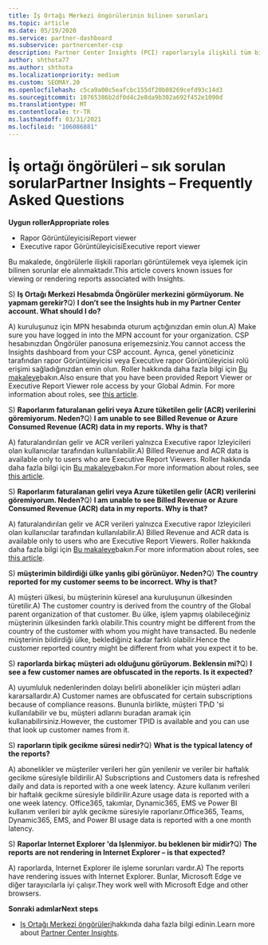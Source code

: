 ```yaml
---
title: İş Ortağı Merkezi öngörülerinin bilinen sorunları
ms.topic: article
ms.date: 05/19/2020
ms.service: partner-dashboard
ms.subservice: partnercenter-csp
description: Partner Center Insights (PCI) raporlarıyla ilişkili tüm bilinen sorunlar hakkında bilgi edinin. Bilgiler, bilinen işleme sorunları veya Raporlama sınırlamaları içerebilir.
author: shthota77
ms.author: shthota
ms.localizationpriority: medium
ms.custom: SEOMAY.20
ms.openlocfilehash: c5ca9a00c5eafcbc155df20b08269cefd93c14d3
ms.sourcegitcommit: 10765386b2df0d4c2e8da9b302a692f452e1090d
ms.translationtype: MT
ms.contentlocale: tr-TR
ms.lasthandoff: 03/31/2021
ms.locfileid: "106086881"
---
```

# <a name="partner-insights--frequently-asked-questions"></a><span data-ttu-id="019f6-104">İş ortağı öngörüleri – sık sorulan sorular</span><span class="sxs-lookup"><span data-stu-id="019f6-104">Partner Insights – Frequently Asked Questions</span></span>

<span data-ttu-id="019f6-105">**Uygun roller**</span><span class="sxs-lookup"><span data-stu-id="019f6-105">**Appropriate roles**</span></span>

- <span data-ttu-id="019f6-106">Rapor Görüntüleyicisi</span><span class="sxs-lookup"><span data-stu-id="019f6-106">Report viewer</span></span>
- <span data-ttu-id="019f6-107">Executive rapor Görüntüleyicisi</span><span class="sxs-lookup"><span data-stu-id="019f6-107">Executive report viewer</span></span>

<span data-ttu-id="019f6-108">Bu makalede, öngörülerle ilişkili raporları görüntülemek veya işlemek için bilinen sorunlar ele alınmaktadır.</span><span class="sxs-lookup"><span data-stu-id="019f6-108">This article covers known issues for viewing or rendering reports associated with Insights.</span></span>

<span data-ttu-id="019f6-109">S) **Iş Ortağı Merkezi Hesabmda Öngörüler merkezini görmüyorum. Ne yapmam gerekir?**</span><span class="sxs-lookup"><span data-stu-id="019f6-109">Q) **I don’t see the Insights hub in my Partner Center account. What should I do?**</span></span>

<span data-ttu-id="019f6-110">A) kuruluşunuz için MPN hesabında oturum açtığınızdan emin olun.</span><span class="sxs-lookup"><span data-stu-id="019f6-110">A) Make sure you have logged in into the MPN account for your organization.</span></span> <span data-ttu-id="019f6-111">CSP hesabınızdan Öngörüler panosuna erişemezsiniz.</span><span class="sxs-lookup"><span data-stu-id="019f6-111">You cannot access the Insights dashboard from your CSP account.</span></span> <span data-ttu-id="019f6-112">Ayrıca, genel yöneticiniz tarafından rapor Görüntüleyicisi veya Executive rapor Görüntüleyicisi rolü erişimi sağladığınızdan emin olun.  Roller hakkında daha fazla bilgi için [Bu makaleye](./pci-roles.md)bakın.</span><span class="sxs-lookup"><span data-stu-id="019f6-112">Also ensure that you have been provided Report Viewer or Executive Report Viewer role access by your Global Admin.  For more information about roles, see [this article](./pci-roles.md).</span></span>

<span data-ttu-id="019f6-113">S) **Raporlarım faturalanan geliri veya Azure tüketilen gelir (ACR) verilerini göremiyorum. Neden?**</span><span class="sxs-lookup"><span data-stu-id="019f6-113">Q) **I am unable to see Billed Revenue or Azure Consumed Revenue (ACR) data in my reports. Why is that?**</span></span>

<span data-ttu-id="019f6-114">A) faturalandırılan gelir ve ACR verileri yalnızca Executive rapor Izleyicileri olan kullanıcılar tarafından kullanılabilir.</span><span class="sxs-lookup"><span data-stu-id="019f6-114">A) Billed Revenue and ACR data is available only to users who are Executive Report Viewers.</span></span>  <span data-ttu-id="019f6-115">Roller hakkında daha fazla bilgi için [Bu makaleye](./pci-roles.md)bakın.</span><span class="sxs-lookup"><span data-stu-id="019f6-115">For more information about roles, see [this article](./pci-roles.md).</span></span>

<span data-ttu-id="019f6-116">S) **Raporlarım faturalanan geliri veya Azure tüketilen gelir (ACR) verilerini göremiyorum. Neden?**</span><span class="sxs-lookup"><span data-stu-id="019f6-116">Q) **I am unable to see Billed Revenue or Azure Consumed Revenue (ACR) data in my reports. Why is that?**</span></span>

<span data-ttu-id="019f6-117">A) faturalandırılan gelir ve ACR verileri yalnızca Executive rapor Izleyicileri olan kullanıcılar tarafından kullanılabilir.</span><span class="sxs-lookup"><span data-stu-id="019f6-117">A) Billed Revenue and ACR data is available only to users who are Executive Report Viewers.</span></span> <span data-ttu-id="019f6-118">Roller hakkında daha fazla bilgi için [Bu makaleye](./pci-roles.md)bakın.</span><span class="sxs-lookup"><span data-stu-id="019f6-118">For more information about roles, see [this article](./pci-roles.md).</span></span>

<span data-ttu-id="019f6-119">S) **müşterimin bildirdiği ülke yanlış gibi görünüyor. Neden?**</span><span class="sxs-lookup"><span data-stu-id="019f6-119">Q) **The country reported for my customer seems to be incorrect. Why is that?**</span></span>

<span data-ttu-id="019f6-120">A) müşteri ülkesi, bu müşterinin küresel ana kuruluşunun ülkesinden türetilir.</span><span class="sxs-lookup"><span data-stu-id="019f6-120">A) The customer country is derived from the country of the Global parent organization of that customer.</span></span> <span data-ttu-id="019f6-121">Bu ülke, işlem yapmış olabileceğiniz müşterinin ülkesinden farklı olabilir.</span><span class="sxs-lookup"><span data-stu-id="019f6-121">This country might be different from the country of the customer with whom you might have transacted.</span></span> <span data-ttu-id="019f6-122">Bu nedenle müşterinin bildirdiği ülke, beklediğiniz kadar farklı olabilir.</span><span class="sxs-lookup"><span data-stu-id="019f6-122">Hence the customer reported country might be different from what you expect it to be.</span></span>

<span data-ttu-id="019f6-123">S) **raporlarda birkaç müşteri adı olduğunu görüyorum. Beklensin mi?**</span><span class="sxs-lookup"><span data-stu-id="019f6-123">Q) **I see a few customer names are obfuscated in the reports. Is it expected?**</span></span>

<span data-ttu-id="019f6-124">A) uyumluluk nedenlerinden dolayı belirli abonelikler için müşteri adları kararsallardır.</span><span class="sxs-lookup"><span data-stu-id="019f6-124">A) Customer names are obfuscated for certain subscriptions because of compliance reasons.</span></span> <span data-ttu-id="019f6-125">Bununla birlikte, müşteri TPıD 'si kullanılabilir ve bu, müşteri adlarını buradan aramak için kullanabilirsiniz.</span><span class="sxs-lookup"><span data-stu-id="019f6-125">However, the customer TPID is available and you can use that look up customer names from it.</span></span>

<span data-ttu-id="019f6-126">S) **raporların tipik gecikme süresi nedir?**</span><span class="sxs-lookup"><span data-stu-id="019f6-126">Q) **What is the typical latency of the reports?**</span></span>

<span data-ttu-id="019f6-127">A) abonelikler ve müşteriler verileri her gün yenilenir ve veriler bir haftalık gecikme süresiyle bildirilir.</span><span class="sxs-lookup"><span data-stu-id="019f6-127">A) Subscriptions and Customers data is refreshed daily and data is reported with a one week latency.</span></span> <span data-ttu-id="019f6-128">Azure kullanım verileri bir haftalık gecikme süresiyle bildirilir.</span><span class="sxs-lookup"><span data-stu-id="019f6-128">Azure usage data is reported with a one week latency.</span></span> <span data-ttu-id="019f6-129">Office365, takımlar, Dynamic365, EMS ve Power BI kullanım verileri bir aylık gecikme süresiyle raporlanır.</span><span class="sxs-lookup"><span data-stu-id="019f6-129">Office365, Teams, Dynamic365, EMS, and Power BI usage data is reported with a one month latency.</span></span>

<span data-ttu-id="019f6-130">S) **Raporlar Internet Explorer 'da Işlenmiyor. bu beklenen bir midir?**</span><span class="sxs-lookup"><span data-stu-id="019f6-130">Q) **The reports are not rendering in Internet Explorer – is that expected?**</span></span>

<span data-ttu-id="019f6-131">A) raporlarda, Internet Explorer ile işleme sorunları vardır.</span><span class="sxs-lookup"><span data-stu-id="019f6-131">A)  The reports have rendering issues with Internet Explorer.</span></span> <span data-ttu-id="019f6-132">Bunlar, Microsoft Edge ve diğer tarayıcılarla iyi çalışır.</span><span class="sxs-lookup"><span data-stu-id="019f6-132">They work well with Microsoft Edge and other browsers.</span></span>

<span data-ttu-id="019f6-133">**Sonraki adımlar**</span><span class="sxs-lookup"><span data-stu-id="019f6-133">**Next steps**</span></span>

- <span data-ttu-id="019f6-134">[Iş Ortağı Merkezi öngörüleri](partner-center-insights.md)hakkında daha fazla bilgi edinin.</span><span class="sxs-lookup"><span data-stu-id="019f6-134">Learn more about [Partner Center Insights](partner-center-insights.md).</span></span>